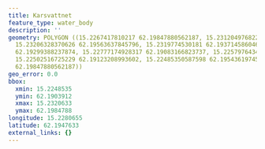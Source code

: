 ```yaml
---
title: Karsvattnet
feature_type: water_body
description: ''
geometry: POLYGON ((15.2267417810217 62.19847880562187, 15.231204976822 62.19763811557895,
  15.23206328370626 62.19563637845796, 15.2319774530181 62.19371458604626, 15.2288875482337
  62.19299388237874, 15.22777174928317 62.19083166823737, 15.22579764344839 62.19039119824138,
  15.22502516725229 62.19123208993602, 15.22485350587598 62.19543619745137, 15.2267417810217
  62.19847880562187))
geo_error: 0.0
bbox:
  xmin: 15.2248535
  ymin: 62.1903912
  xmax: 15.2320633
  ymax: 62.1984788
longitude: 15.2280655
latitude: 62.1947633
external_links: {}
---
```

